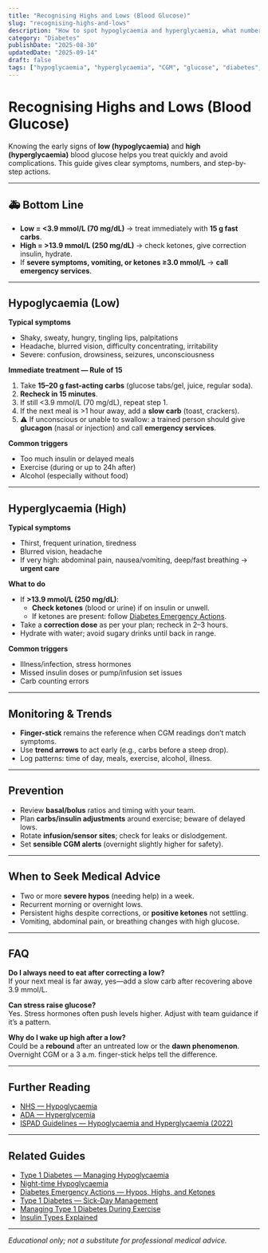 ```yaml
---
title: "Recognising Highs and Lows (Blood Glucose)"
slug: "recognising-highs-and-lows"
description: "How to spot hypoglycaemia and hyperglycaemia, what numbers mean, fast treatment steps, and prevention."
category: "Diabetes"
publishDate: "2025-08-30"
updatedDate: "2025-09-14"
draft: false
tags: ["hypoglycaemia", "hyperglycaemia", "CGM", "glucose", "diabetes", "patientguide"]
---
```


# Recognising Highs and Lows (Blood Glucose)

Knowing the early signs of **low (hypoglycaemia)** and **high (hyperglycaemia)** blood glucose helps you treat quickly and avoid complications. This guide gives clear symptoms, numbers, and step-by-step actions.

---

## 🚑 Bottom Line
- **Low = <3.9 mmol/L (70 mg/dL)** → treat immediately with **15 g fast carbs**.  
- **High = >13.9 mmol/L (250 mg/dL)** → check ketones, give correction insulin, hydrate.  
- If **severe symptoms, vomiting, or ketones ≥3.0 mmol/L** → **call emergency services**.  

---

## Hypoglycaemia (Low)

**Typical symptoms**
- Shaky, sweaty, hungry, tingling lips, palpitations  
- Headache, blurred vision, difficulty concentrating, irritability  
- Severe: confusion, drowsiness, seizures, unconsciousness  

**Immediate treatment — Rule of 15**
1. Take **15–20 g fast-acting carbs** (glucose tabs/gel, juice, regular soda).  
2. **Recheck in 15 minutes**.  
3. If still <3.9 mmol/L (70 mg/dL), repeat step 1.  
4. If the next meal is >1 hour away, add a **slow carb** (toast, crackers).  
5. ⚠️ If unconscious or unable to swallow: a trained person should give **glucagon** (nasal or injection) and call **emergency services**.  

**Common triggers**
- Too much insulin or delayed meals  
- Exercise (during or up to 24h after)  
- Alcohol (especially without food)  

---

## Hyperglycaemia (High)

**Typical symptoms**
- Thirst, frequent urination, tiredness  
- Blurred vision, headache  
- If very high: abdominal pain, nausea/vomiting, deep/fast breathing → **urgent care**  

**What to do**
- If **>13.9 mmol/L (250 mg/dL)**:  
  - **Check ketones** (blood or urine) if on insulin or unwell.  
  - If ketones are present: follow [Diabetes Emergency Actions](/guides/diabetes-emergency-actions).  
- Take a **correction dose** as per your plan; recheck in 2–3 hours.  
- Hydrate with water; avoid sugary drinks until back in range.  

**Common triggers**
- Illness/infection, stress hormones  
- Missed insulin doses or pump/infusion set issues  
- Carb counting errors  

---

## Monitoring & Trends
- **Finger-stick** remains the reference when CGM readings don’t match symptoms.  
- Use **trend arrows** to act early (e.g., carbs before a steep drop).  
- Log patterns: time of day, meals, exercise, alcohol, illness.  

---

## Prevention
- Review **basal/bolus** ratios and timing with your team.  
- Plan **carbs/insulin adjustments** around exercise; beware of delayed lows.  
- Rotate **infusion/sensor sites**; check for leaks or dislodgement.  
- Set **sensible CGM alerts** (overnight slightly higher for safety).  

---

## When to Seek Medical Advice
- Two or more **severe hypos** (needing help) in a week.  
- Recurrent morning or overnight lows.  
- Persistent highs despite corrections, or **positive ketones** not settling.  
- Vomiting, abdominal pain, or breathing changes with high glucose.  

---

## FAQ
**Do I always need to eat after correcting a low?**  
If your next meal is far away, yes—add a slow carb after recovering above 3.9 mmol/L.  

**Can stress raise glucose?**  
Yes. Stress hormones often push levels higher. Adjust with team guidance if it’s a pattern.  

**Why do I wake up high after a low?**  
Could be a **rebound** after an untreated low or the **dawn phenomenon**. Overnight CGM or a 3 a.m. finger-stick helps tell the difference.  

---

## Further Reading
- [NHS — Hypoglycaemia](https://www.nhs.uk/conditions/hypoglycaemia/)  
- [ADA — Hyperglycemia](https://diabetes.org/)  
- [ISPAD Guidelines — Hypoglycaemia and Hyperglycaemia (2022)](https://doi.org/10.1111/pedi.13394)  

---

## Related Guides
- [Type 1 Diabetes — Managing Hypoglycaemia](/guides/type-1-diabetes-managing-hypoglycaemia)  
- [Night-time Hypoglycaemia](/guides/night-time-hypoglycaemia)  
- [Diabetes Emergency Actions — Hypos, Highs, and Ketones](/guides/diabetes-emergency-actions)  
- [Type 1 Diabetes — Sick-Day Management](/guides/type-1-diabetes-sick-day-management)  
- [Managing Type 1 Diabetes During Exercise](/guides/managing-t1d-exercise)  
- [Insulin Types Explained](/guides/insulin-types-explained)  

---

*Educational only; not a substitute for professional medical advice.*
